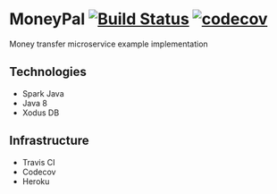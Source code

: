# MoneyPal [![Build Status](https://travis-ci.org/spolnik/payment-service.svg?branch=master)](https://travis-ci.org/spolnik/payment-service) [![codecov](https://codecov.io/gh/spolnik/payment-service/branch/master/graph/badge.svg)](https://codecov.io/gh/spolnik/payment-service) 

Money transfer microservice example implementation

## Technologies

- Spark Java
- Java 8
- Xodus DB

## Infrastructure

- Travis CI
- Codecov
- Heroku
